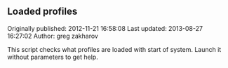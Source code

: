 ## Loaded profiles

Originally published: 2012-11-21 16:58:08
Last updated: 2013-08-27 16:27:02
Author: greg zakharov

This script checks what profiles are loaded with start of system. Launch it without parameters to get help.
